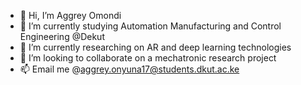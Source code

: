 - 👋 Hi, I’m Aggrey Omondi
- 👀 I’m currently studying Automation Manufacturing and Control Engineering @Dekut 
- 🌱 I’m currently researching on AR and deep learning technologies
- 💞️ I’m looking to collaborate on a mechatronic research project
- 📫 Email me @aggrey.onyuna17@students.dkut.ac.ke

<!---
MagnumGreya/MagnumGreya is a ✨ special ✨ repository because its `README.md` (this file) appears on your GitHub profile.
You can click the Preview link to take a look at your changes.
--->
